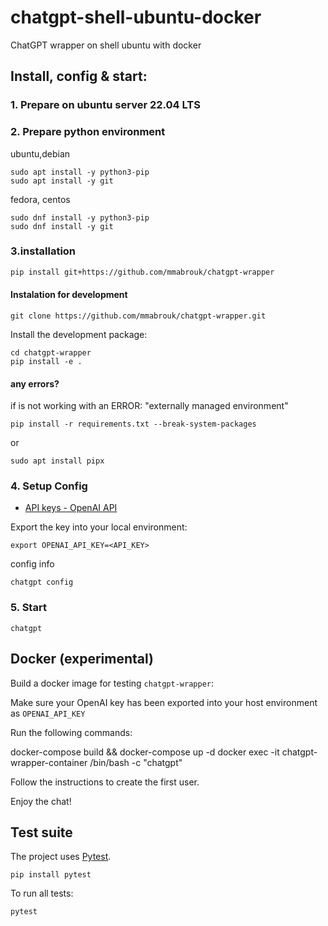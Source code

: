 # chatgpt-shell-ubuntu-docker
ChatGPT wrapper on shell ubuntu with docker


## Install, config & start:

### 1. Prepare on ubuntu server 22.04 LTS


### 2. Prepare python environment

ubuntu,debian
```
sudo apt install -y python3-pip
sudo apt install -y git
```

fedora, centos
```
sudo dnf install -y python3-pip
sudo dnf install -y git
```

### 3.installation

```bash
pip install git+https://github.com/mmabrouk/chatgpt-wrapper
```

#### Instalation for development
 
```shell
git clone https://github.com/mmabrouk/chatgpt-wrapper.git
```

Install the development package: 
```
cd chatgpt-wrapper
pip install -e .
```

#### any errors?

if is not working with an ERROR: "externally managed environment"

```
pip install -r requirements.txt --break-system-packages
```

or

```
sudo apt install pipx
```



### 4. Setup Config 

+ [API keys - OpenAI API](https://platform.openai.com/account/api-keys)

Export the key into your local environment:

```
export OPENAI_API_KEY=<API_KEY>
```

config info
```
chatgpt config
```


### 5.  Start

```
chatgpt
```




## Docker (experimental)

Build a docker image for testing `chatgpt-wrapper`:

Make sure your OpenAI key has been exported into your host environment as `OPENAI_API_KEY`

Run the following commands:

docker-compose build && docker-compose up -d
docker exec -it chatgpt-wrapper-container /bin/bash -c "chatgpt"

Follow the instructions to create the first user.

Enjoy the chat!

## Test suite

The project uses [Pytest](https://docs.pytest.org).

    pip install pytest
    

To run all tests:

    pytest




